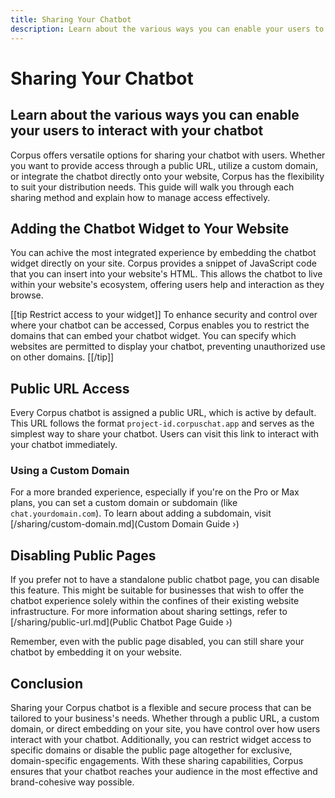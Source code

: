 ```yaml
---
title: Sharing Your Chatbot
description: Learn about the various ways you can enable your users to interact with your chatbot 
---
```


# Sharing Your Chatbot
## Learn about the various ways you can enable your users to interact with your chatbot 

Corpus offers versatile options for sharing your chatbot with users. Whether you want to provide access through a public URL, utilize a custom domain, or integrate the chatbot directly onto your website, Corpus has the flexibility to suit your distribution needs. This guide will walk you through each sharing method and explain how to manage access effectively.

## Adding the Chatbot Widget to Your Website

You can achive the most integrated experience by embedding the chatbot widget directly on your site. Corpus provides a snippet of JavaScript code that you can insert into your website's HTML. This allows the chatbot to live within your website's ecosystem, offering users help and interaction as they browse.

[[tip Restrict access to your widget]]
To enhance security and control over where your chatbot can be accessed, Corpus enables you to restrict the domains that can embed your chatbot widget. You can specify which websites are permitted to display your chatbot, preventing unauthorized use on other domains.
[[/tip]]

## Public URL Access

Every Corpus chatbot is assigned a public URL, which is active by default. This URL follows the format `project-id.corpuschat.app` and serves as the simplest way to share your chatbot. Users can visit this link to interact with your chatbot immediately.

### Using a Custom Domain

For a more branded experience, especially if you're on the Pro or Max plans, you can set a custom domain or subdomain (like `chat.yourdomain.com`). To learn about adding a subdomain, visit [/sharing/custom-domain.md](Custom Domain Guide ›)

## Disabling Public Pages

If you prefer not to have a standalone public chatbot page, you can disable this feature. This might be suitable for businesses that wish to offer the chatbot experience solely within the confines of their existing website infrastructure. For more information about sharing settings, refer to [/sharing/public-url.md](Public Chatbot Page Guide ›)

Remember, even with the public page disabled, you can still share your chatbot by embedding it on your website.

## Conclusion

Sharing your Corpus chatbot is a flexible and secure process that can be tailored to your business's needs. Whether through a public URL, a custom domain, or direct embedding on your site, you have control over how users interact with your chatbot. Additionally, you can restrict widget access to specific domains or disable the public page altogether for exclusive, domain-specific engagements. With these sharing capabilities, Corpus ensures that your chatbot reaches your audience in the most effective and brand-cohesive way possible.
